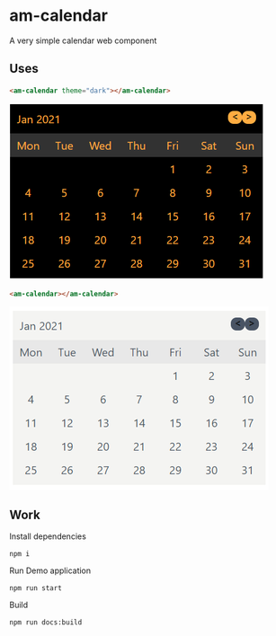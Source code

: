 # am-calendar
A very simple calendar web component

## Uses
```html
<am-calendar theme="dark"></am-calendar>
```

![alt text](https://github.com/ranjanngc/am-calendar/blob/main/static/cal-dark.PNG?raw=true)

```html
<am-calendar></am-calendar>
```

![alt text](https://github.com/ranjanngc/am-calendar/blob/main/static/cal-soft.PNG?raw=true)

## Work
Install dependencies
```
npm i
```

Run Demo application
```
npm run start
```

Build
```
npm run docs:build
```
